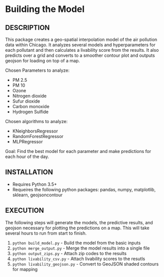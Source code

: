 Building the Model
==================

DESCRIPTION
-----------
This package creates a geo-spatial interpolation model of the air pollution data within
Chicago. It analyzes several models and hyperparameters for each pollutant and then 
calculates a livability score from the results. It also predicts over a grid and converts
to a smoother contour plot and outputs geojson for loading on top of a map.

Chosen Parameters to analyze:
* PM 2.5
* PM 10
* Ozone
* Nitrogen dioxide
* Sufur dioxide
* Carbon monoxide
* Hydrogen Sulfide

Chosen algorithms to analyze:
* KNeighborsRegressor
* RandomForestRegressor
* MLPRegressor

Goal: Find the best model for each parameter and make predictions for each hour of the day.

INSTALLATION
------------
* Requires Python 3.5+
* Requeires the following python packages: pandas, numpy, matplotlib, sklearn, geojsoncontour

EXECUTION
---------
The following steps will generate the models, the predictive results, and geojson necessary for 
plotting the predictions on a map. This will take several hours to run from start to finish.

1. `python build_model.py` - Build the model from the basic inputs
2. `python merge_output.py` - Merge the model results into a single file
3. `python output_zips.py` - Attach zip codes to the results
4. `python livability_csv.py` - Attach livability scores to the resutls
5. `python livability_geojson.py` - Convert to GeoJSON shaded contours for mapping
